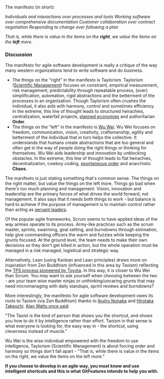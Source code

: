 The manifesto (in short):

*Individuals and interactions over processes and tools*
*Working software over comprehensive documentation*
*Customer collaboration over contract negotiation*
*Responding to change over following a plan*

*That is, while there is value in the items on*
*the **right**, we value the items on the **left** more.*

### Discussion

The manifesto for agile software development is really a critique of the way many western organizations tend to write software and do business.

- The things on the "right" in the manifesto is Taylorism. Taylorism ([Scientific Management](https://en.wikipedia.org/wiki/Scientific_management)) focuses on constraint, empirical measurement, risk management, predictability through repeatable process, (over) simplification, automation, rigid abstractions and the betterment of the processes in an organization. Though Taylorism often crushes the individual, it also aids with harmony, control and sometimes efficiency. In the extreme, this line of thought leads to structured heirachies, centralization, waterfall projects, [planned economies](https://en.wikipedia.org/wiki/Planned_economy) and authoritarian **Order**.
- The things on the "left" in the manifesto is [Wu Wei](https://en.wikipedia.org/wiki/Wu_wei). Wu Wei focuses on freedom, communication, vision, creativity, craftsmanship, agility and betterment of the individual that in turn helps the collective. It understands that humans create abstractions that are too general and often get in the way of people doing the right things or thinking for themselves. Wu Wei aids leadership and innovation by unblocking obstacles. In the extreme, this line of thought leads to flat heirachies, decentralization, cowboy coding, [spontaneous order](https://en.wikipedia.org/wiki/Spontaneous_order) and anarchistic **Chaos**.

The manifesto is just stating something that's common sense. The things on the right matter, but value the things on the left more. Things go bad when there's too much planning and management. Vision, innovation and leadership are the primary forces of what drives the world forward, not management. It also says that it needs both things to work - but balance is hard to achieve if the purpose of management is to maintain control rather than acting as [servant leaders](https://en.wikipedia.org/wiki/Servant_leadership).

Of the popular agile frameworks, Scrum seems to have applied ideas of the way armies operate to its process. Army-like practices such as the scrum master, sprints, swarming, goal setting, and burndowns through estimation, help give commanding officers the warm and fuzzies while keeping the grunts focused. At the ground level, the team needs to make their own decisions so they don't get killed in action, but the whole operation must be managed in a risk managed, logistical and strategic way.

Alternatively, Lean (using Kanban and Lean principles) draws more on inspiration from Zen Buddhism (influenced in this area by Taoism) reflecting the [TPS process pioneered by Toyota](https://en.wikipedia.org/wiki/Toyota_Production_System). In this way, it is closer to Wu Wei than Scrum. You may want to ask yourself when choosing between the two - are your team wise master ninjas or unthinking/uncaring grunts that may need micromanaging with daily standups, sprint reviews and burndowns?

More interestingly, the manifesto for agile software development owes its roots to Taoism (via Zen Buddhism) thanks to [Ikujiro Nonaka](https://en.wikipedia.org/wiki/Ikujiro_Nonaka) and [Hirotaka Takeuchi](https://en.wikipedia.org/wiki/Hirotaka_Takeuchi#The_New_New_Product_Development_Game). [Alan Watts once said](https://alanwatts.org/1-2-10-taoist-way-pt-2/):

"The Taoist is the kind of person that shows you the shortcut, and shows you how to do it by intelligence rather than effort. Taoism in that sense is what everyone is looking for, the easy way in - the shortcut, using cleverness instead of muscle."

Wu Wei is the wise individual empowered with the freedom to use intelligence, Taylorism (Scientific Management) is about forcing order and harmony so things don't fall apart - "That is, while there is value in the items on the right, we value the items on the left more."

**If you choose to develop in an agile way, you must know and use intelligent shortcuts and this is what GitFeatures intends to help you with.**